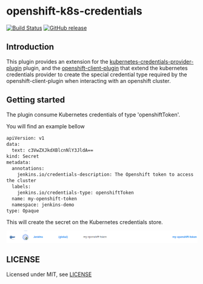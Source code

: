 # openshift-k8s-credentials

[![Build Status](https://ci.jenkins.io/job/Plugins/job/openshift-k8s-credentials-plugin/job/main/badge/icon)](https://ci.jenkins.io/job/Plugins/job/openshift-k8s-credentials-plugin/job/main/)
[![GitHub release](https://img.shields.io/github/release/jenkinsci/openshift-k8s-credentials-plugin.svg?label=changelog)](https://github.com/jenkinsci/openshift-k8s-credentials-plugin/releases/latest)


## Introduction

This plugin provides an extension for the [kubernetes-credentials-provider-plugin](https://github.com/jenkinsci/kubernetes-credentials-provider-plugin)
plugin, and the [openshift-client-plugin](https://github.com/jenkinsci/openshift-client-plugin) that extend the kubernetes credentials provider to create the special credential type required by the openshift-client-plugin when interacting with an openshift cluster.

## Getting started

The plugin consume Kubernetes credentials of type 'openshiftToken'.

You will find an example bellow

```
apiVersion: v1
data:
  text: c3VwZXJkdXBlcnNlY3JldA==
kind: Secret
metadata:
  annotations:
    jenkins.io/credentials-description: The Openshift token to access the cluster
  labels:
    jenkins.io/credentials-type: openshiftToken
  name: my-openshift-token
  namespace: jenkins-demo
type: Opaque
```

This will create the secret on the Kubernetes credentials store.

![](openshift_token.png)

## LICENSE

Licensed under MIT, see [LICENSE](LICENSE.md)
